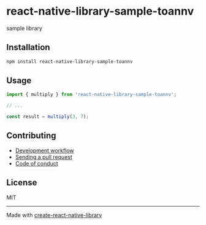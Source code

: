 # react-native-library-sample-toannv

sample library

## Installation


```sh
npm install react-native-library-sample-toannv
```


## Usage


```js
import { multiply } from 'react-native-library-sample-toannv';

// ...

const result = multiply(3, 7);
```


## Contributing

- [Development workflow](CONTRIBUTING.md#development-workflow)
- [Sending a pull request](CONTRIBUTING.md#sending-a-pull-request)
- [Code of conduct](CODE_OF_CONDUCT.md)

## License

MIT

---

Made with [create-react-native-library](https://github.com/callstack/react-native-builder-bob)

